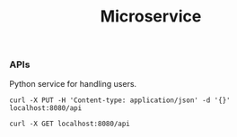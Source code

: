 <h1 align="center">
    Microservice
</h1>

<br />

### APIs

Python service for handling users.

```shell
curl -X PUT -H 'Content-type: application/json' -d '{}' localhost:8080/api
```

```shell
curl -X GET localhost:8080/api
```
